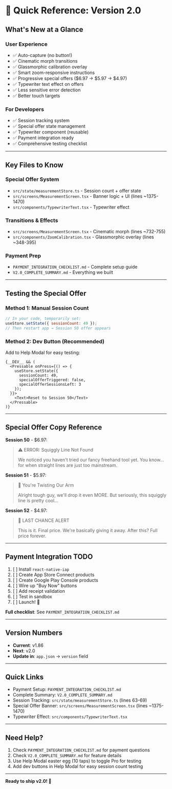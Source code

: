 # 🚀 Quick Reference: Version 2.0

## What's New at a Glance

### User Experience
- ✅ Auto-capture (no button!)
- ✅ Cinematic morph transitions
- ✅ Glassmorphic calibration overlay
- ✅ Smart zoom-responsive instructions
- ✅ Progressive special offers ($6.97 → $5.97 → $4.97)
- ✅ Typewriter text effect on offers
- ✅ Less sensitive error detection
- ✅ Better touch targets

### For Developers
- ✅ Session tracking system
- ✅ Special offer state management
- ✅ Typewriter component (reusable)
- ✅ Payment integration ready
- ✅ Comprehensive testing checklist

---

## Key Files to Know

### Special Offer System
- `src/state/measurementStore.ts` - Session count + offer state
- `src/screens/MeasurementScreen.tsx` - Banner logic + UI (lines ~1375-1470)
- `src/components/TypewriterText.tsx` - Typewriter effect

### Transitions & Effects
- `src/screens/MeasurementScreen.tsx` - Cinematic morph (lines ~732-755)
- `src/components/ZoomCalibration.tsx` - Glassmorphic overlay (lines ~348-395)

### Payment Prep
- `PAYMENT_INTEGRATION_CHECKLIST.md` - Complete setup guide
- `V2.0_COMPLETE_SUMMARY.md` - Everything we built

---

## Testing the Special Offer

### Method 1: Manual Session Count
```javascript
// In your code, temporarily set:
useStore.setState({ sessionCount: 49 });
// Then restart app → Session 50 offer appears
```

### Method 2: Dev Button (Recommended)
Add to Help Modal for easy testing:
```tsx
{__DEV__ && (
  <Pressable onPress={() => {
    useStore.setState({ 
      sessionCount: 49,
      specialOfferTriggered: false,
      specialOfferSessionsLeft: 3 
    });
  }}>
    <Text>Reset to Session 50</Text>
  </Pressable>
)}
```

---

## Special Offer Copy Reference

**Session 50** - $6.97:
> ⚠️ ERROR: Squiggly Line Not Found
> 
> We noticed you haven't tried our fancy freehand tool yet. You know... for when straight lines are just too mainstream.

**Session 51** - $5.97:
> 💪 You're Twisting Our Arm
> 
> Alright tough guy, we'll drop it even MORE. But seriously, this squiggly line is pretty cool...

**Session 52** - $4.97:
> 🚨 LAST CHANCE ALERT
> 
> This is it. Final price. We're basically giving it away. After this? Full price forever.

---

## Payment Integration TODO

1. [ ] Install `react-native-iap`
2. [ ] Create App Store Connect products
3. [ ] Create Google Play Console products
4. [ ] Wire up "Buy Now" buttons
5. [ ] Add receipt validation
6. [ ] Test in sandbox
7. [ ] Launch! 🚀

**Full checklist**: See `PAYMENT_INTEGRATION_CHECKLIST.md`

---

## Version Numbers

- **Current**: v1.86
- **Next**: v2.0
- **Update in**: `app.json` → `version` field

---

## Quick Links

- Payment Setup: `PAYMENT_INTEGRATION_CHECKLIST.md`
- Complete Summary: `V2.0_COMPLETE_SUMMARY.md`
- Session Tracking: `src/state/measurementStore.ts` (lines 63-69)
- Special Offer Banner: `src/screens/MeasurementScreen.tsx` (lines ~1375-1470)
- Typewriter Effect: `src/components/TypewriterText.tsx`

---

## Need Help?

1. Check `PAYMENT_INTEGRATION_CHECKLIST.md` for payment questions
2. Check `V2.0_COMPLETE_SUMMARY.md` for feature details
3. Use Help Modal easter egg (10 taps) to toggle Pro for testing
4. Add dev buttons in Help Modal for easy session count testing

---

**Ready to ship v2.0! 🎉**
